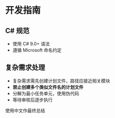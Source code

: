﻿# 开发指南

## C# 规范
- 使用 C# 9.0+ 语法
- 遵循 Microsoft 命名约定

## 复杂需求处理
- 复杂需求需先创建计划文件，路径应接近相关模块
- **禁止创建多个类似文件名的计划文件**
- 分解为最小任务单元，使用伪代码
- 等待审核后逐步执行

使用中文作最终总结